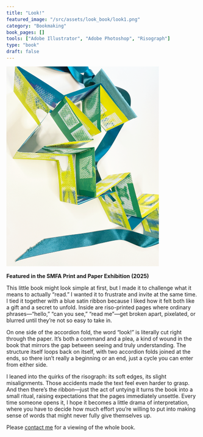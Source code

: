 ```yaml
---
title: "Look!"
featured_image: "/src/assets/look_book/look1.png"
category: "Bookmaking"
book_pages: []
tools: ["Adobe Illustrator", "Adobe Photoshop", "Risograph"]
type: "book"
draft: false
---
```


<img src="/src/assets/look_book/look2.png" alt="isolated" width="400"/>

**Featured in the SMFA Print and Paper Exhibition (2025)**

This little book might look simple at first, but I made it to challenge what it means to actually “read.” I wanted it to frustrate and invite at the same time. I tied it together with a blue satin ribbon because I liked how it felt both like a gift and a secret to unfold. Inside are riso-printed pages where ordinary phrases—“hello,” “can you see,” “read me”—get broken apart, pixelated, or blurred until they’re not so easy to take in.

On one side of the accordion fold, the word “look!” is literally cut right through the paper. It’s both a command and a plea, a kind of wound in the book that mirrors the gap between seeing and truly understanding. The structure itself loops back on itself, with two accordion folds joined at the ends, so there isn’t really a beginning or an end, just a cycle you can enter from either side.

I leaned into the quirks of the risograph: its soft edges, its slight misalignments. Those accidents made the text feel even harder to grasp. And then there’s the ribbon—just the act of untying it turns the book into a small ritual, raising expectations that the pages immediately unsettle. Every time someone opens it, I hope it becomes a little drama of interpretation, where you have to decide how much effort you’re willing to put into making sense of words that might never fully give themselves up.

Please [contact me](mailto:dalia.wadsworth@tufts.edu) for a viewing of the whole book.